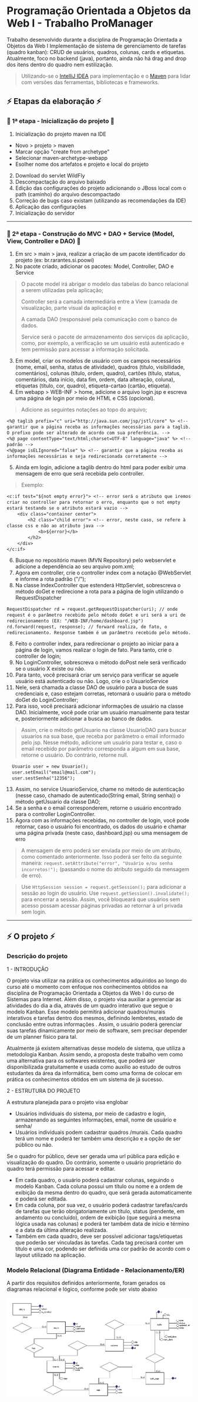 # Programação Orientada a Objetos da Web I - Trabalho ProManager
Trabalho desenvolvido durante a disciplina de Programação Orientada a Objetos da Web I
Implementação de sistema de gerenciamento de tarefas (quadro kanban): CRUD de usuários, quadros, colunas, cards e etiquetas. Atualmente, 
foco no backend (java), portanto, ainda não há drag and drop dos itens dentro do quadro nem estilização. 

> Utilizando-se o [IntelliJ IDEA](https://www.jetbrains.com/pt-br/idea/) para implementação e o [Maven](https://mvnrepository.com/) 
> para lidar com versões das ferramentas, bibliotecas e frameworks.

## :zap: Etapas da elaboração :zap: 
### 🔸 1ª etapa - Inicialização do projeto 🔸
1. Inicialização do projeto maven na IDE 
 - Novo > projeto > maven
 - Marcar opção "create from archetype" 
 - Selecionar maven-archetype-webapp
 - Esolher nome dos artefatos e projeto e local do projeto
2. Download do servlet WildFly
3. Descompactação do arquivo baixado
4. Edição das configurações do projeto adicionando o JBoss local com o path (caminho) do arquivo descompactado
5. Correção de bugs caso existam (utilizando as recomendações da IDE)
6. Aplicação das configurações
7. Inicialização do servidor
<hr />

### 🔸 2ª etapa - Construção do MVC + DAO + Service (Model, View, Controller e DAO) 🔸
1. Em src > main > java, realizar a criação de um pacote identificador do projeto (ex: br.rarantes.si.poowi)
2. No pacote criado, adicionar os pacotes: Model, Controller, DAO e Service

> O pacote model irá abrigar o modelo das tabelas do banco relacional a serem utilizadas pela aplicação; 
> 
> Controller será a camada intermediária entre a View (camada de visualização, parte visual da aplicação) e 
> 
>  A camada DAO (responsável pela comunicação com o banco de dados. 
>  
>  Service será o pacote de armazenamento dos serviços da aplicação, 
> como, por exemplo, a verificação se um usuário está autenticado e tem permissão para acessar a informação solicitada.

3. Em model, criar os modelos de usuário com os campos necessários (nome, email, senha, status de atividade), quadros (título, 
visibilidade, comentários), colunas (título, ordem, quadro), cartões (título, status, comentários, data início, data fim, ordem, data alteração, coluna),
etiquetas (título, cor, quadro), etiqueta-cartao (cartão, etiqueta).
4. Em webapp > WEB-INF > home, adicione o arquivo login.jsp e escreva uma página de login por meio de HTML e CSS (opcional).
> Adicione as seguintes notações ao topo do arquivo; 
```
<%@ taglib prefix="c" uri="http://java.sun.com/jsp/jstl/core" %> <!-- garantir que a página receba as informações necessárias para a taglib. O prefixo pode ser alterado de acordo com sua preferência. -->
<%@ page contentType="text/html;charset=UTF-8" language="java" %> <!-- padrão -->
<%@page isELIgnored="false" %> <!-- garantir que a página receba as informações necessárias e seja redirecionada corretamente -->
```
5. Ainda em login, adicione a taglib dentro do html para poder exibir uma mensagem de erro que será recebida pelo controller.
> Exemplo: 
```
<c:if test="${not empty error}"> <!-- error será o atributo que iremos criar no controller para retornar o erro, enquanto que o not empty estará testando se o atributo estará vazio -->
    <div class="container center">
        <h2 class="child error"> <!-- error, neste caso, se refere à classe css e não ao atributo java -->
            <b>${error}</b>
        </h2>
    </div>
</c:if>
 ```
6. Busque no repositório maven (MVN Repository) pelo webservlet e adicione a dependência ao seu arquivo pom.xml;
7. Agora em controller, crie o controller index com a notação @WebServlet e informe a rota padrão ("/");
8. Na classe IndexController que estenderá HttpServlet, sobrescreva o método doGet e redirecione a rota para a página de login utilizando o RequestDispatcher
```
RequestDispatcher rd = request.getRequestDispatcher(uri); // onde request é o parâmetro recebido pelo método doGet e uri será a uri de redirecionamento (EX: "/WEB-INF/home/dashboard.jsp")
rd.forward(request, response); // forward realiza, de fato, o redirecionamento. Response também é um parâmetro recebido pelo método.
```
8. Feito o controller index, para redirecionar o projeto ao iniciar para a página de login, vamos realizar o login de fato. Para tanto, crie o 
controller de login;
9. No LoginController, sobrescreva o método doPost nele será verificado se o usuário X existe ou não. 
10. Para tanto, você precisará criar um serviço para verificar se aquele usuário está autenticado ou não. Logo, crie o o UsuarioService
11. Nele, será chamada a classe DAO de usuário para a busca de suas credenciais e, caso estejam corretas, retornará o usuário para o método doGet do 
LoginController;
12. Para isso, você precisará adicionar informações de usuário na classe DAO. Inicialmente, você pode criar um usuário manualmente para testar e, 
posteriormente adicionar a busca ao banco de dados.
> Assim, crie o método getUsuario na classe UsuarioDAO para buscar usuarios na sua base, que receba por parâmetro o email informado pelo jsp. 
> Nesse método, adicione um usuário para testar e, caso o email 
> recebido por parâmetro corresponda a algum em sua base, retorne o usuário. Do contrário, retorne null.
```
  Usuario user = new Usuario();
  user.setEmail("email@mail.com");
  user.sestSenha("12356");
```
13. Assim, no service UsuarioService, chame no método de autenticação (nesse caso, chamado de autenticado(String email, String senha)) o método 
getUsuario da classe DAO;
14. Se a senha e o email corresponderem, retorne o usuário encontrado para o controller LoginController.
15. Agora com as informações recebidas, no controller de login, você pode retornar, caso o usuário foi encontrado, os dados do usuário e chamar uma 
página privada (neste caso, dashboard.jsp) ou uma mensagem de erro
> A mensagem de erro poderá ser enviada por meio de um atributo, como comentado anteriormente. Isso poderá ser feito da seguinte maneira: 
`` request.setAttribute("error", "Usuário e/ou senha incorretos!"); ``
> (passando o nome do atributo seguido da mensagem de erro).

> Use ``HttpSession session = request.getSession();`` para adicionar a sessão ao login do usuário. Use ``request.getSession().invalidate();`` para encerrar 
a sessão. 
> Assim, você bloqueará que usuários sem acesso possam acessar páginas privadas ao retornar à url privada sem login.
<hr/>

## :zap: O projeto :zap:
### Descrição do projeto
1 - INTRODUÇÃO

O projeto visa utilizar na prática os conhecimentos adquiridos ao longo do curso até o
momento com enfoque nos conhecimentos obtidos na disciplina de Programação Orientada
a Objetos da Web I do curso de Sistemas para Internet. Além disso, o projeto visa auxiliar a
gerenciar as atividades do dia a dia, através de um quadro interativo que segue o modelo
Kanban. Esse modelo permitirá adicionar quadros/murais interativos e tarefas dentro dos
mesmos, definindo lembretes, estado de conclusão entre outras informações . Assim, o
usuário poderá gerenciar suas tarefas dinamicamente por meio de software, sem precisar
depender de um planner físico para tal.

Atualmente já existem alternativas desse modelo de sistema, que utiliza a metodologia
Kanban. Assim sendo, a proposta deste trabalho vem como uma alternativa para os
softwares existentes, que poderá ser disponibilizada gratuitamente e usada como auxílio ao
estudo de outros estudantes da área da informática, bem como uma forma de colocar em
prática os conhecimentos obtidos em um sistema de já sucesso.

2 - ESTRUTURA DO PROJETO

A estrutura planejada para o projeto visa englobar
- Usuários individuais do sistema, por meio de cadastro e login, armazenando
as seguintes informações, email, nome de usuário e senha/
- Usuários individuais podem cadastrar quadros /murais. Cada quadro terá um
nome e poderá ter também uma descrição e a opção de ser público ou não.

Se o quadro for público, deve ser gerada uma url pública para edição e
visualização do quadro. Do contrário, somente o usuário proprietário do
quadro terá permissão para acessar e editar.
- Em cada quadro, o usuário poderá cadastrar colunas, seguindo o modelo
Kanban. Cada coluna possui um título ou nome e a ordem de exibição da
mesma dentro do quadro, que será gerada automaticamente e poderá ser
editada.
- Em cada coluna, por sua vez, o usuário poderá cadastrar tarefas/cards de
tarefas que terão obrigatoriamente um título, status (pendente, em
andamento ou concluído), ordem de exibição (que seguirá a mesma lógica
usada nas colunas) e poderá ter também data de início e término e a data da
última alteração realizada.
- Também em cada quadro, deve ser possível adicionar tags/etiquetas que
poderão ser vinculadas às tarefas. Cada tag precisará conter um título e uma
cor, podendo ser definida uma cor padrão de acordo com o layout utilizado na
aplicação.

### Modelo Relacional (Diagrama Entidade - Relacionamento/ER)
A partir dos requisitos definidos anteriormente, foram gerados os diagramas relacional e lógico, conforme pode ser visto abaixo

![img](./poow1.jpg)
